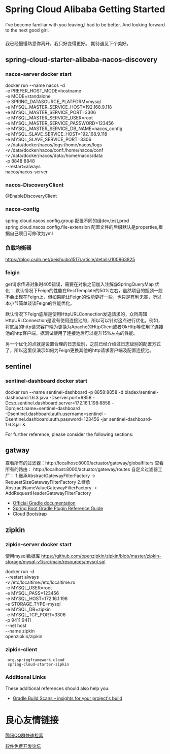 # Spring Cloud Alibaba Getting Started

###
I've become familiar with you leaving,I had to be better.
And looking forward to the next good girl.

### 
我已经慢慢熟悉你离开，我只好变得更好。
期待遇见下个美好。

## spring-cloud-starter-alibaba-nacos-discovery
### nacos-server  docker start
docker run --name nacos -d \
-e PREFER_HOST_MODE=hostname \
-e MODE=standalone \
-e SPRING_DATASOURCE_PLATFORM=mysql \
-e MYSQL_MASTER_SERVICE_HOST=192.168.9.118 \
-e MYSQL_MASTER_SERVICE_PORT=3306 \
-e MYSQL_MASTER_SERVICE_USER=root \
-e MYSQL_MASTER_SERVICE_PASSWORD=123456 \
-e MYSQL_MASTER_SERVICE_DB_NAME=nacos_config \
-e MYSQL_SLAVE_SERVICE_HOST=192.168.9.118 \
-e MYSQL_SLAVE_SERVICE_PORT=3306 \
-v /data/docker/nacos/logs:/home/nacos/logs \
-v /data/docker/nacos/conf:/home/nacos/conf \
-v /data/docker/nacos/data:/home/nacos/data \
-p 8848:8848 \
--restart=always \
nacos/nacos-server
### nacos-DiscoveryClient
@EnableDiscoveryClient


### nacos-config
spring.cloud.nacos.config.group 配置不同的组dev,test,prod
spring.cloud.nacos.config.file-extension 配置文件的后缀默认是properties,根据自己项目可修改为yml

### 负载均衡器
https://blog.csdn.net/beishuibo1517/article/details/100963825


### feigin
get请求传递对象时405错误，需要在对象之前加入注解@SpringQueryMap
优化：
默认情况下Feign的性能在RestTemplate的50%左右，虽然项目的瓶颈一般不会出现在Feign上，但如果能让Feign的性能更好一些，也只是有利无害，所以本小节简单谈谈Feign的性能优化。

默认情况下Feign底层是使用HttpURLConnection发送请求的，众所周知HttpURLConnection是没有使用连接池的，所以可以针对这点进行优化。例如，将底层的http请求客户端为更换为Apache的HttpClient或者OkHttp等使用了连接池的http客户端，据测试使用了连接池后可以提升15%左右的性能。

另一个优化的点就是设置合理的日志级别，之前已经介绍过日志级别的配置方式了，所以这里仅演示如何为Feign更换其他的http请求客户端及配置连接池。

## sentinel
### sentinel-dashboard docker start
docker run --name sentinel-dashboard -p 8858:8858 -d bladex/sentinel-dashboard:1.6.3
java -Dserver.port=8858 -Dcsp.sentinel.dashboard.server=172.16.1.198:8858 -Dproject.name=sentinel-dashboard \
-Dsentinel.dashboard.auth.username=sentinel -Dsentinel.dashboard.auth.password=123456 -jar sentinel-dashboard-1.6.3.jar &

For further reference, please consider the following sections:


## gatway
查看所有的过滤器：http://localhost:8000/actuator/gateway/globalfilters
查看所有的路由： http://localhost:8000/actuator/gateway/routes
自定义过滤器工厂： 
1.继承AbstractGatewayFilterFactory  -> RequestSizeGatewayFilterFactory
2.继承AbstractNameValueGatewayFilterFactory -> AddRequestHeaderGatewayFilterFactory


* [Official Gradle documentation](http://u.720life.cn/g/a085f12cc2af922838603cea3a3ff3d6e10f2d54f006f266e20fab045b299a63) 
* [Spring Boot Gradle Plugin Reference Guide](http://u.720life.cn/g/a8126de486174bbac1604ce886fda0d3dd4ff778e999be73548ad31b6c319bb098759c07e72e12f0a4816ead7a8b94c78159dedaf5183e1cdea7affc54a1cb0f3ea033bba33a45e3d7caf94a026e86bc8abe2e0b4cd0c60b2f46730b3df597c4) 
* [Cloud Bootstrap](http://u.720life.cn/g/c6d1b26d763f49c99d62f7dd7e1f263d74791681f9785d83f6cd6c957366ad1d5dac911e5014588c245a4d1942007a92) 
## zipkin
### zipkin-server docker start
使用mysql数据库
https://github.com/openzipkin/zipkin/blob/master/zipkin-storage/mysql-v1/src/main/resources/mysql.sql

docker run -d \
--restart always \
-v /etc/localtime:/etc/localtime:ro \
-e MYSQL_USER=root \
-e MYSQL_PASS=123456 \
-e MYSQL_HOST=172.16.1.198 \
-e STORAGE_TYPE=mysql \
-e MYSQL_DB=zipkin \
-e MYSQL_TCP_PORT=3306 \
-p 9411:9411 \
--net host \
--name zipkin \
openzipkin/zipkin
### zipkin-client 
 
     org.springframework.cloud 
     spring-cloud-starter-zipkin 
 
### Additional Links
These additional references should also help you:

* [Gradle Build Scans – insights for your project's build](http://u.720life.cn/g/53a3a33817f996d69346f9b77c3225fbfdbdfa0416be3cf2b6b74c085458dd17) 




 # 良心友情链接

[腾讯QQ群快速检索](http://u.720life.cn/s/8cf73f7c)

[软件免费开发论坛](http://u.720life.cn/s/bbb01dc0)